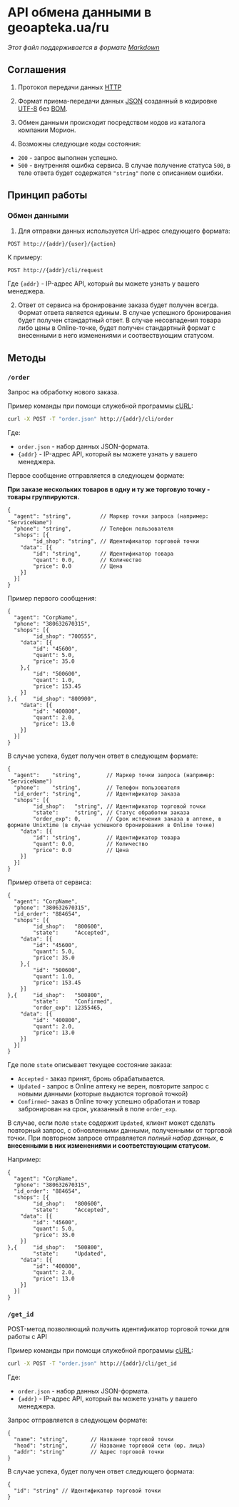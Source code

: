 # API обмена данными в geoapteka.ua/ru
*Этот файл поддерживается в формате [Markdown]*

## Соглашения
1. Протокол передачи данных [HTTP]

2. Формат приема-передачи данных [JSON] созданный в кодировке [UTF-8] без [BOM].

3. Обмен данными происходит посредством кодов из каталога компании Морион.

4. Возможны следующие коды состояния:
  * `200` - запрос выполнен успешно.
  * `500` - внутренняя ошибка сервиса.
  В случае получение статуса `500`, в теле ответа будет содержатся `"string"` поле с описанием ошибки.

## Принцип работы

### Обмен данными

1. Для отправки данных используется Url-адрес следующего формата:
  ```
  POST http://{addr}/{user}/{action}
  ```
 
  К примеру:
  ```
  POST http://{addr}/cli/request
  ```
  Где `{addr}` - IP-адрес API, который вы можете узнать у вашего менеджера.

2. Ответ от сервиса на бронирование заказа будет получен всегда. Формат ответа является единым. В случае успешного бронирования будет получен стандартный ответ. В случае несовпадения товара либо цены в Online-точке, будет получен стандартный формат с внесенными в него изменениями и соотвествующим статусом.

## Методы

### `/order`
Запрос на обработку нового заказа.

Пример команды при помощи служебной программы [cURL]:
```sh
curl -X POST -T "order.json" http://{addr}/cli/order
```
Где:
- `order.json` - набор данных JSON-формата.
- `{addr}`     - IP-адрес API, который вы можете узнать у вашего менеджера.

Первое сообщение отправляется в следующем формате:

**При заказе нескольких товаров в одну и ту же торговую точку - товары группируются.**
```
{
  "agent": "string",         // Маркер точки запроса (например: "ServiceName")
  "phone": "string",         // Телефон пользователя
  "shops": [{
        "id_shop": "string", // Идентификатор торговой точки   
    "data": [{
        "id": "string",      // Идентификатор товара
        "quant": 0.0,        // Количество
        "price": 0.0         // Цена
    }]
  }]
}
```

Пример первого сообщения:
```
{
  "agent": "CorpName",
  "phone": "380632670315",
  "shops": [{
        "id_shop": "700555",   
    "data": [{
        "id": "45600",
        "quant": 5.0,
        "price": 35.0
    },{
        "id": "500600",
        "quant": 1.0,
        "price": 153.45
    }]
},{     "id_shop": "800900",   
    "data": [{
        "id": "400800",
        "quant": 2.0,
        "price": 13.0
    }]
  }]
}
```

В случае успеха, будет получен ответ в следующем формате:
```
{
  "agent":    "string",        // Маркер точки запроса (например: "ServiceName")
  "phone":    "string",        // Телефон пользователя
  "id_order": "string",        // Идентификатор заказа
  "shops": [{
        "id_shop":   "string", // Идентификатор торговой точки
        "state":     "string", // Статус обработки заказа
        "order_exp": 0,        // Срок истечения заказа в аптеке, в формате Unixtime (в случае успешного бронирования в Online точке)       
    "data": [{
        "id": "string",        // Идентификатор товара
        "quant": 0.0,          // Количество
        "price": 0.0           // Цена
    }]
  }]
}
```

Пример ответа от сервиса:
```
{
  "agent": "CorpName",
  "phone": "380632670315",
  "id_order": "884654",           
  "shops": [{
        "id_shop":   "800600",
        "state":     "Accepted", 
    "data": [{
        "id": "45600",
        "quant": 5.0,
        "price": 35.0
    },{
        "id": "500600",
        "quant": 1.0,
        "price": 153.45
    }]
},{     "id_shop":   "500800",
        "state":     "Confirmed",
        "order_exp": 12355465,  
    "data": [{
        "id": "400800",
        "quant": 2.0,
        "price": 13.0
    }]
  }]
}
```

Где поле `state` описывает текущее состояние заказа:
* `Accepted` - заказ принят, бронь обрабатывается.
* `Updated`  - запрос в Online аптеку не верен, повторите запрос с новыми данными (которые выдаются торговой точкой)
* `Confirmed`- заказ в Online точку успешно обработан и товар забронирован на срок, указанный в поле `order_exp`.

В случае, если поле `state` содержит `Updated`, клиент может сделать повторный запрос, с обновленными данными, полученными от торговой точки.
При повторном запросе отправляется *полный набор данных*, **с внесенными в них изменениями и соответствующим статусом**.

Например:
```
{
  "agent": "CorpName",
  "phone": "380632670315",
  "id_order": "884654",         
  "shops": [{
        "id_shop":   "800600",
        "state":     "Accepted",
    "data": [{
        "id": "45600",
        "quant": 5.0,
        "price": 35.0
    }]
},{     "id_shop":   "500800", 
        "state":     "Updated",
    "data": [{
        "id": "400800",
        "quant": 2.0,
        "price": 13.0
    }]
  }]
}
```

### `/get_id`
POST-метод позволяющий получить идентификатор торговой точки для работы с API

Пример команды при помощи служебной программы [cURL]:
```sh
curl -X POST -T "order.json" http://{addr}/cli/get_id
```
Где:
- `order.json` - набор данных JSON-формата.
- `{addr}`     - IP-адрес API, который вы можете узнать у вашего менеджера.

Запрос отправляется в следующем формате:
```
{
  "name": "string",       // Название торговой точки
  "head": "string",       // Название торговой сети (юр. лица)
  "addr": "string"        // Адрес торговой точки
}
```

В случае успеха, будет получен ответ следующего формата:
```
{
  "id": "string" // Идентификатор торговой точки
}
```

[Markdown]:https://ru.wikipedia.org/wiki/Markdown
[JSON]:http://json.org/json-ru.html
[UTF-8]:https://ru.wikipedia.org/w/index.php?title=UTF-8
[BOM]:https://ru.wikipedia.org/w/index.php?oldid=70741439
[HTTP]:https://ru.wikipedia.org/wiki/HTTP
[cURL]:https://ru.wikipedia.org/wiki/CURL
